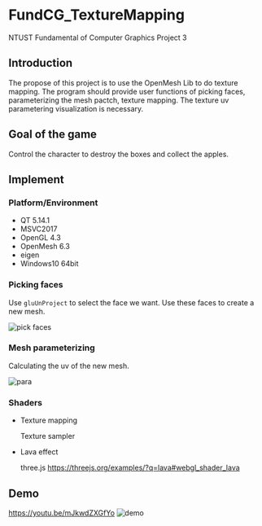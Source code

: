 
# FundCG_TextureMapping
NTUST Fundamental of Computer Graphics Project 3

## Introduction
The propose of this project is to use the OpenMesh Lib to do texture mapping. The program should provide user functions of picking faces, parameterizing the mesh pactch, texture mapping. The texture uv parametering visualization is necessary. 

## Goal of the game
Control the character to destroy the boxes and collect the apples. 

## Implement

### Platform/Environment
- QT 5.14.1
- MSVC2017
- OpenGL 4.3
- OpenMesh 6.3
- eigen
- Windows10 64bit

### Picking faces

Use `gluUnProject` to select the face we want. Use these faces to create a new mesh.

![pick faces](https://user-images.githubusercontent.com/36958393/131991147-85af3667-f811-4e70-8a62-d660e2f797c2.jpg)

### Mesh parameterizing

Calculating the uv of the new mesh.

![para](https://user-images.githubusercontent.com/36958393/131991167-270961d1-78bd-4ee1-9763-80f77655d185.jpg)

### Shaders

- Texture mapping
  
  Texture sampler
- Lava effect

  three.js https://threejs.org/examples/?q=lava#webgl_shader_lava

## Demo
https://youtu.be/mJkwdZXGfYo
![demo](https://user-images.githubusercontent.com/36958393/131991544-92150454-4f6c-49c6-9eef-fb43487211ef.jpg)
